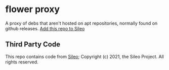 # flower proxy
A proxy of debs that aren't hosted on apt repositories, normally found on github releases.
[Add this repo to Sileo](https://repos.slim.rocks/repo/?repoUrl=https://flowerible.github.io/proxy-repo&manager=sileo)

## Third Party Code
This repo contains code from [Sileo](https://github.com/Sileo/Sileo);  Copyright (c) 2021, the Sileo Project. All rights reserved.
